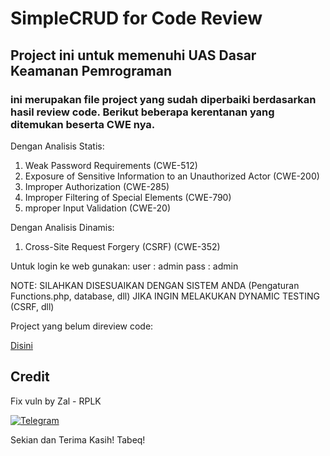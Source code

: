 # SimpleCRUD for Code Review
## Project ini untuk memenuhi UAS Dasar Keamanan Pemrograman

### ini merupakan file project yang sudah diperbaiki berdasarkan hasil review code. Berikut beberapa kerentanan yang ditemukan beserta CWE nya.

Dengan Analisis Statis:

1. Weak Password Requirements (CWE-512)
2. Exposure of Sensitive Information to an Unauthorized Actor (CWE-200)
3. Improper Authorization (CWE-285)
4. Improper Filtering of Special Elements (CWE-790)
5. mproper Input Validation (CWE-20)

Dengan Analisis Dinamis:
1. Cross-Site Request Forgery (CSRF) (CWE-352)

Untuk login ke web gunakan:
user : admin
pass : admin

NOTE: SILAHKAN DISESUAIKAN DENGAN SISTEM ANDA (Pengaturan Functions.php, database, dll) JIKA INGIN MELAKUKAN DYNAMIC TESTING (CSRF, dll)

Project yang belum direview code:

[Disini](https://github.com/hermanka/crsample)

## Credit
Fix vuln by Zal - RPLK

[![Telegram](https://img.shields.io/badge/chat-Telegram-blue.svg)](https://t.me/better_enola)

Sekian dan Terima Kasih!
Tabeq!
